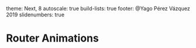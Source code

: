 theme: Next, 8
autoscale: true
build-lists: true
footer: @Yago Pérez Vázquez 2019
slidenumbers: true

# Router Animations

